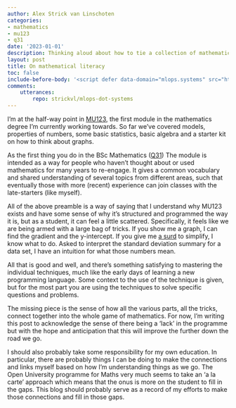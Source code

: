 ```yaml
---
author: Alex Strick van Linschoten
categories:
- mathematics
- mu123
- q31
date: '2023-01-01'
description: Thinking aloud about how to tie a collection of mathematical ‘tricks’ and operations together in some sort of logical and rounded whole.
layout: post
title: On mathematical literacy
toc: false
include-before-body: '<script defer data-domain="mlops.systems" src="https://plausible.io/js/script.js"></script>'
comments:
    utterances:
        repo: strickvl/mlops-dot-systems
---
```


I’m at the half-way point in [MU123](https://www.open.ac.uk/courses/modules/mu123), the first module in the mathematics degree I’m currently working towards. So far we’ve covered models, properties of numbers, some basic statistics, basic algebra and a starter kit on how to think about graphs.

As the first thing you do in the BSc Mathematics ([Q31](https://www.open.ac.uk/courses/maths/degrees/bsc-mathematics-q31)) The module is intended as a way for people who haven’t thought about or used mathematics for many years to re-engage. It gives a common vocabulary and shared understanding of several topics from different areas, such that eventually those with more (recent) experience can join classes with the late-starters (like myself).

All of the above preamble is a way of saying that I understand why MU123 exists and have some sense of why it’s structured and programmed the way it is, but as a student, it can feel a little scattered. Specifically, it feels like we are being armed with a large bag of tricks. If you show me a graph, I can find the gradient and the y-intercept. If you give me [a surd](https://www.mathsisfun.com/surds.html) to simplify, I know what to do. Asked to interpret the standard deviation summary for a data set, I have an intuition for what those numbers mean.

All that is good and well, and there’s something satisfying to mastering the individual techniques, much like the early days of learning a new programming language. Some context to the use of the technique is given, but for the most part you are using the techniques to solve specific questions and problems.

The missing piece is the sense of how all the various parts, all the tricks, connect together into the whole game of mathematics. For now, I’m writing this post to acknowledge the sense of there being a ‘lack’ in the programme but with the hope and anticipation that this will improve the further down the road we go.

I should also probably take some responsibility for my own education. In particular, there are probably things I can be doing to make the connections and links myself based on how I’m understanding things as we go. The Open University programme for Maths very much seems to take an ‘a la carte’ approach which means that the onus is more on the student to fill in the gaps. This blog should probably serve as a record of my efforts to make those connections and fill in those gaps.
